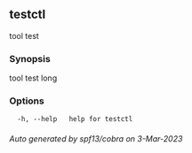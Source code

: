 ## testctl

tool test

### Synopsis

tool test long

### Options

```
  -h, --help   help for testctl
```

###### Auto generated by spf13/cobra on 3-Mar-2023
